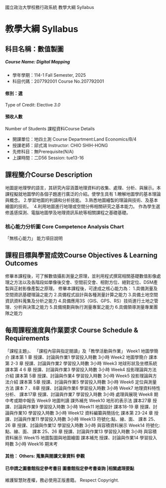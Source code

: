 國立政治大學校務行政系統 教學大綱 Syllabus
# 教學大綱 Syllabus
##  科目名稱：數值製圖 
#####  Course Name: Digital Mapping
  * 學年學期：114-1 Fall Semester, 2025 
  * 科目代碼：207792001 Course No.207792001
#### 修別：選
Type of Credit: Elective 
_3.0_
#### 預收人數
Number of Students
課程資料Course Details
  * 開課單位：地四土測 Course Department:Land Economics/B/4 
  * 授課老師：邱式鴻 Instructor: CHIO SHIH-HONG 
  * 先修科目：無Prerequisite(N/A)
  * 上課時間：二D56 Session: tue13-16
##  課程簡介Course Description
地圖是地理學的語言，其研究內容涵蓋地理資料的收集、處理、分析、與展示。本課程擬就地圖學的各個子題進行廣泛的介紹。使學生具有
1.瞭解地圖學的基本理論與概念。 
2.學習地圖的判讀和分析技能。 
3.熟悉地圖繪製的理論與技術、及基本繪圖的技術。
ˋ4.利用地圖進行地理或空間分佈相關研究之基本能力。
作為學生選修遙感探測、電腦地圖學及地理資訊系統等相關課程之基礎基礎。
###  核心能力分析圖 Core Competence Analysis Chart
「無核心能力」 
能力項目說明
##  課程目標與學習成效Course Objectives & Learning Outcomes 
修畢本課程後，可了解數值攝影測量之原理，並利用程式撰寫相關基礎數值影像處理之方法以及各階段如單像後交會、空間前交會、相對方位、絕對定位、DSM產製與正射影像產製之原理。
修畢本課程後，可達成之核心能力為：
1.具備測量及空間資訊基礎理論之能力
2.具備程式設計與各種測量計算之能力
3.具備土地空間資訊資料蒐集及分析之能力
4.具備應用3S（GIS、GPS、RS）技術進行土地之管理、分析與決策之能力
5.具備規劃與執行測量專案之能力
6.具備領導測量專業團隊之能力
##  每周課程進度與作業要求 Course Schedule & Requirements
「課程主題」、 「課程內容與指定閱讀」及「教學活動與作業」
Week1 地圖學簡介 課本第 1 章 授課、討論與作業1  學習投入時數 3小時
Week2 地圖學簡介 課本第 2-3 章  授課、討論與作業2 學習投入時數 3小時
Week3 地球形狀及坐標系統 課本第 4 6 章  授課、討論與作業3 學習投入時數 3小時
Week4 投影理論與方法介紹  課本第 5章 授課、討論與作業4 學習投入時數 3小時
Week5 投影理論與方法介紹  課本第 5章 授課、討論與作業5 學習投入時數 3小時
Week6 定位與測量方法 課本 7 、8章 授課、討論與作業6 學習投入時數 3小時
Week7 地理資料特性分析、 課本17章 授課、討論與作業7 學習投入時數 3小時
處理與展現
Week8 期中考或期中報告
Week9 地圖判讀 課外補充
Week10 地形的表示法 課本27章  授課、討論與作業9 學習投入時數 3小時
Week11 地圖設計  課本18-19 章 授課、討論與作業10 學習投入時數 3小時
Week12 資料編纂與簡括化 課本第 23-24 章  授課、討論與作業11 學習投入時數 3小時
Week13 符號化:點、線、面、 課本 25、26 章 授課、討論與作業12 學習投入時數 3小時
與容積資料展示 
Week14 符號化:點、線、面、 課本 25、26 章 授課、討論與作業13 學習投入時數 3小時
與容積資料展示 
Week15 地圖製圖與地圖繪圖 課本補充 授課、討論與作業14 學習投入時數 3小時 
Week16 期末考
####  其他： Others: 蒐集與閱讀文章資料 參觀 
####  已申請之圖書館指定參考書目  圖書館指定參考書查詢 |相關處理要點
維護智慧財產權，務必使用正版書籍。 Respect Copyright.